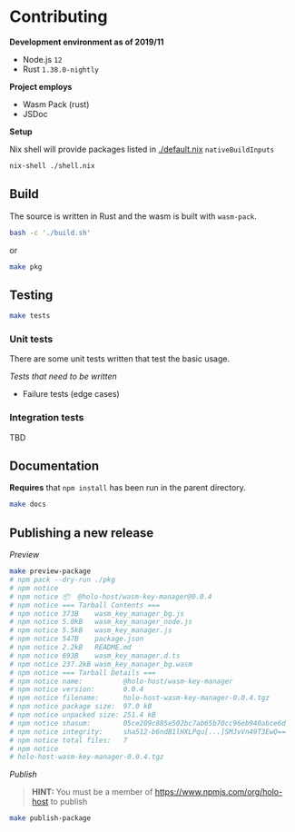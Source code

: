 
# Contributing

**Development environment as of 2019/11**
- Node.js `12`
- Rust `1.38.0-nightly`

**Project employs**
- Wasm Pack (rust)
- JSDoc

**Setup**

Nix shell will provide packages listed in [./default.nix](./default.nix) `nativeBuildInputs`
```bash
nix-shell ./shell.nix
```

## Build

The source is written in Rust and the wasm is built with `wasm-pack`.

```bash
bash -c './build.sh'
```
or
```bash
make pkg
```

## Testing

```bash
make tests
```

### Unit tests
There are some unit tests written that test the basic usage.

*Tests that need to be written*
- Failure tests (edge cases)

### Integration tests
TBD

## Documentation

**Requires** that `npm install` has been run in the parent directory.

```bash
make docs
```

## Publishing a new release

*Preview*
```bash
make preview-package
# npm pack --dry-run ./pkg
# npm notice 
# npm notice 📦  @holo-host/wasm-key-manager@0.0.4
# npm notice === Tarball Contents === 
# npm notice 373B    wasm_key_manager_bg.js  
# npm notice 5.0kB   wasm_key_manager_node.js
# npm notice 5.5kB   wasm_key_manager.js     
# npm notice 547B    package.json            
# npm notice 2.2kB   README.md               
# npm notice 693B    wasm_key_manager.d.ts   
# npm notice 237.2kB wasm_key_manager_bg.wasm
# npm notice === Tarball Details === 
# npm notice name:          @holo-host/wasm-key-manager             
# npm notice version:       0.0.4                                   
# npm notice filename:      holo-host-wasm-key-manager-0.0.4.tgz    
# npm notice package size:  97.0 kB                                 
# npm notice unpacked size: 251.4 kB                                
# npm notice shasum:        05ce209c885e502bc7ab65b70cc96eb940abce6d
# npm notice integrity:     sha512-b6ndB1lHXLPqu[...]SMJvVn49T3EwQ==
# npm notice total files:   7                                       
# npm notice 
# holo-host-wasm-key-manager-0.0.4.tgz
```

*Publish*
> **HINT:** You must be a member of https://www.npmjs.com/org/holo-host to publish
```bash
make publish-package
```
